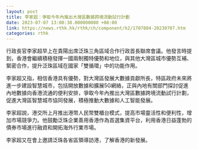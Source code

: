 ```yaml
---
layout: post
title: 李家超：爭取今年內推出大灣區數據跨境流動試行計劃
date: 2023-07-07 13:00:38.000000000 +08:00
link: https://news.rthk.hk/rthk/ch/component/k2/1707884-20230707.htm
categories: rthk
---
```


行政長官李家超早上在貴陽出席泛珠三角區域合作行政首長聯席會議。他發言時提到，香港會繼續積極發揮一國兩制獨特優勢和地位，與其他大灣區城市優勢互補、緊密合作，提升泛珠區域在國家「雙循環」中的功能作用。

李家超又指，相信香港具有優勢，對大灣區發展大數據貢獻所長，特區政府未來將進一步建設智慧城市，包括開放數據和擴展5G網絡，正與內地有關部門探討促進內地數據向香港流通的便利安排，爭取今年內推出大灣區數據跨境流動試行計劃，促進大灣區智慧城市協同發展，積極推動大數據和人工智能發展。

李家超說，港交所上月推出港幣人民幣雙櫃台模式，提高市場靈活性和便利性，增加市場競爭力。他鼓勵泛珠企業善用香港作為首選集資平台，利用香港日益蓬勃的債券市場進行融資和開拓海外行業市場。

李家超又在會上邀請泛珠各省區領導訪港，了解香港的新發展。
